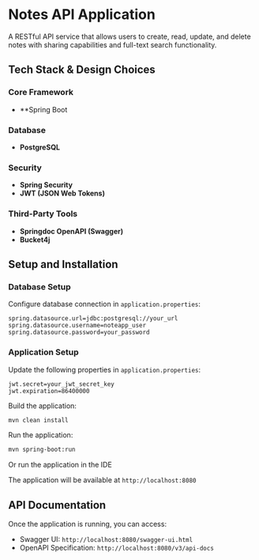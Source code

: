 # Notes API Application

A RESTful API service that allows users to create, read, update, and delete notes with sharing capabilities and full-text search functionality.

## Tech Stack & Design Choices

### Core Framework
- **Spring Boot 

### Database
- **PostgreSQL**

### Security
- **Spring Security**
- **JWT (JSON Web Tokens)**

### Third-Party Tools
- **Springdoc OpenAPI (Swagger)**
- **Bucket4j**

## Setup and Installation


### Database Setup

 Configure database connection in `application.properties`:
```properties
spring.datasource.url=jdbc:postgresql://your_url
spring.datasource.username=noteapp_user
spring.datasource.password=your_password
```

### Application Setup

Update the following properties in `application.properties`:
```properties
jwt.secret=your_jwt_secret_key
jwt.expiration=86400000
```
Build the application:
```bash
mvn clean install
```
Run the application:
```bash
mvn spring-boot:run
```
Or run the application in the IDE

The application will be available at `http://localhost:8080`

## API Documentation

Once the application is running, you can access:
- Swagger UI: `http://localhost:8080/swagger-ui.html`
- OpenAPI Specification: `http://localhost:8080/v3/api-docs`



 
